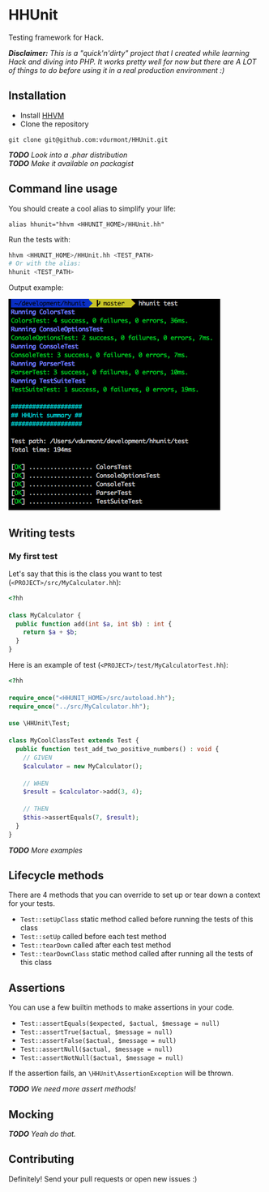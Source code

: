 # HHUnit

Testing framework for Hack.

_**Disclaimer:** This is a "quick'n'dirty" project that I created while learning Hack and diving into PHP. It works pretty well for now but there are A LOT of things to do before using it in a real production environment :)_

## Installation

* Install [HHVM](http://docs.hhvm.com/manual/en/install-intro.install.php)
* Clone the repository
```
git clone git@github.com:vdurmont/HHUnit.git
```

_**TODO** Look into a .phar distribution_  
_**TODO** Make it available on packagist_

## Command line usage

You should create a cool alias to simplify your life:
```
alias hhunit="hhvm <HHUNIT_HOME>/HHUnit.hh"
```

Run the tests with:

```bash
hhvm <HHUNIT_HOME>/HHUnit.hh <TEST_PATH>
# Or with the alias:
hhunit <TEST_PATH>
```

Output example:

![Output examples for the commande line tool](./console-output.png)

## Writing tests

### My first test

Let's say that this is the class you want to test (`<PROJECT>/src/MyCalculator.hh`):
```php
<?hh

class MyCalculator {
  public function add(int $a, int $b) : int {
    return $a + $b;
  }
}
```

Here is an example of test (`<PROJECT>/test/MyCalculatorTest.hh`):
```php
<?hh

require_once("<HHUNIT_HOME>/src/autoload.hh");
require_once("../src/MyCalculator.hh");

use \HHUnit\Test;

class MyCoolClassTest extends Test {
  public function test_add_two_positive_numbers() : void {
    // GIVEN
    $calculator = new MyCalculator();

    // WHEN
    $result = $calculator->add(3, 4);

    // THEN
    $this->assertEquals(7, $result);
  }
}
```

_**TODO** More examples_


## Lifecycle methods

There are 4 methods that you can override to set up or tear down a context for your tests.

* `Test::setUpClass` static method called before running the tests of this class
* `Test::setUp` called before each test method
* `Test::tearDown` called after each test method
* `Test::tearDownClass` static method called after running all the tests of this class

## Assertions

You can use a few builtin methods to make assertions in your code.

* `Test::assertEquals($expected, $actual, $message = null)`
* `Test::assertTrue($actual, $message = null)`
* `Test::assertFalse($actual, $message = null)`
* `Test::assertNull($actual, $message = null)`
* `Test::assertNotNull($actual, $message = null)`

If the assertion fails, an `\HHUnit\AssertionException` will be thrown.

_**TODO** We need more assert methods!_

## Mocking

_**TODO** Yeah do that._

## Contributing

Definitely! Send your pull requests or open new issues :)
